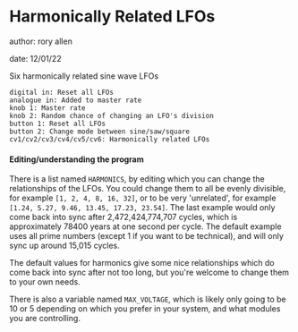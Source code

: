 # Harmonically Related LFOs

author: rory allen

date: 12/01/22

Six harmonically related sine wave LFOs

    digital in: Reset all LFOs
    analogue in: Added to master rate
    knob 1: Master rate
    knob 2: Random chance of changing an LFO's division
    button 1: Reset all LFOs
    button 2: Change mode between sine/saw/square
    cv1/cv2/cv3/cv4/cv5/cv6: Harmonically related LFOs


#### Editing/understanding the program
There is a list named ```HARMONICS```, by editing which you can change the relationships of the LFOs.
You could change them to all be evenly divisible, for example ```[1, 2, 4, 8, 16, 32]```, or to be very 'unrelated', for example ```[1.24, 5.27, 9.46, 13.45, 17.23, 23.54]```.
The last example would only come back into sync after 2,472,424,774,707 cycles, which is approximately 78400 years at one second per cycle.
The default example uses all prime numbers (except 1 if you want to be technical), and will only sync up around 15,015 cycles.

The default values for harmonics give some nice relationships which do come back into sync after not too long, but you're welcome to change them to your own needs.

There is also a variable named ```MAX_VOLTAGE```, which is likely only going to be 10 or 5 depending on which you prefer in your system, and what modules you are controlling.
